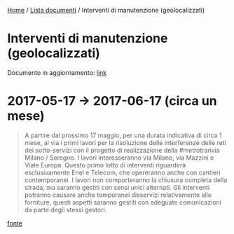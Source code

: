 [Home](https://github.com/open-comune/conosci-desio/blob/master/README.md) / [Lista documenti](https://github.com/open-comune/conosci-desio/blob/master/data/lista-documenti.md) / Interventi di manutenzione (geolocalizzati)

# Interventi di manutenzione (geolocalizzati)

Documento in aggiornamento: [link](https://github.com/open-comune/conosci-desio/issues/13)

# 2017-05-17 -> 2017-06-17 (circa un mese)

> A partire dal prossimo 17 maggio, per una durata indicativa di circa 1 mese, al via i primi lavori per la risoluzione delle interferenze delle reti dei sotto-servizi con il progetto di realizzazione della #metrotranvia Milano / Seregno. I lavori interesseranno via Milano, via Mazzini e Viale Europa.
> Questo primo lotto di interventi riguarderà esclusivamente Enel e Telecom, che opereranno anche con cantieri contemporanei. I lavori non comporteranno la chiusura completa della strada, ma saranno gestiti con sensi unici alternati.
> Gli interventi potranno causare anche temporanei disservizi relativamente alle forniture, questi aspetti saranno gestiti con adeguate comunicazioni da parte degli stessi gestori.

[fonte](https://www.facebook.com/Comune.di.Desio/photos/a.128827830535049.33972.103441483073684/1415605951857224/?type=3)

